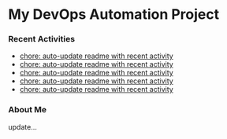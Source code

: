 # My DevOps Automation Project

### Recent Activities
<!-- activity:START -->
- [chore: auto-update readme with recent activity](https://github.com/kaigiii/mybowling-app/commit/02a661294ed17106fa82c9b55b37c25f5c85293f)
- [chore: auto-update readme with recent activity](https://github.com/kaigiii/mybowling-app/commit/0cb8b716549eb08f3afd15cd46d073e1b0773ed3)
- [chore: auto-update readme with recent activity](https://github.com/kaigiii/mybowling-app/commit/2852f94a1465cf425748c59526c311a6b5396c35)
- [chore: auto-update readme with recent activity](https://github.com/kaigiii/mybowling-app/commit/c704df0e53ad9e618787fb87f8a5be6a073e480a)
- [chore: auto-update readme with recent activity](https://github.com/kaigiii/mybowling-app/commit/6d7c89f4fb099a8e81d394c0b54f9076a103a53d)
<!-- activity:END -->

### About Me
<!-- MYLINKS:START -->
<!-- MYLINKS:END -->

update...
